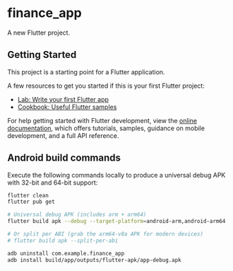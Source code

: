 # finance_app

A new Flutter project.

## Getting Started

This project is a starting point for a Flutter application.

A few resources to get you started if this is your first Flutter project:

- [Lab: Write your first Flutter app](https://docs.flutter.dev/get-started/codelab)
- [Cookbook: Useful Flutter samples](https://docs.flutter.dev/cookbook)

For help getting started with Flutter development, view the
[online documentation](https://docs.flutter.dev/), which offers tutorials,
samples, guidance on mobile development, and a full API reference.

## Android build commands

Execute the following commands locally to produce a universal debug APK with 32-bit and 64-bit support:

```bash
flutter clean
flutter pub get

# Universal debug APK (includes arm + arm64)
flutter build apk --debug --target-platform=android-arm,android-arm64

# Or split per ABI (grab the arm64-v8a APK for modern devices)
# flutter build apk --split-per-abi

adb uninstall com.example.finance_app
adb install build/app/outputs/flutter-apk/app-debug.apk
```
